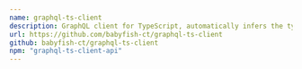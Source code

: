 ```yaml
---
name: graphql-ts-client
description: GraphQL client for TypeScript, automatically infers the type of the returned data according to the strongly typed query request
url: https://github.com/babyfish-ct/graphql-ts-client
github: babyfish-ct/graphql-ts-client
npm: "graphql-ts-client-api"
---
```



